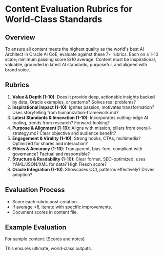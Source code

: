 # Content Evaluation Rubrics for World-Class Standards

## Overview
To ensure all content meets the highest quality as the world's best AI Architect in Oracle AI CoE, evaluate against these 7+ rubrics. Each on a 1-10 scale; minimum passing score 8/10 average. Content must be inspirational, valuable, grounded in latest AI standards, purposeful, and aligned with brand voice.

## Rubrics
1. **Value & Depth (1-10)**: Does it provide deep, actionable insights backed by data, Oracle examples, or patterns? Solves real problems?
2. **Inspirational Impact (1-10)**: Ignites passion, motivates transformation? Uses storytelling from humanization-framework.md?
3. **Latest Standards & Innovation (1-10)**: Incorporates cutting-edge AI tooling, trends from research? Forward-looking?
4. **Purpose & Alignment (1-10)**: Aligns with mission, pillars from overall-strategy.md? Clear objective and audience benefit?
5. **Engagement & Virality (1-10)**: Strong hooks, CTAs, multimedia? Optimized for shares and interaction?
6. **Ethics & Accuracy (1-10)**: Transparent, bias-free, compliant with governance? Factual and responsible?
7. **Structure & Readability (1-10)**: Clear format, SEO-optimized, uses YAML/JSON/XML for data? High Flesch score?
8. **Oracle Integration (1-10)**: Showcases OCI, patterns effectively? Drives adoption?

## Evaluation Process
- Score each rubric post-creation.
- If average <8, iterate with specific improvements.
- Document scores in content file.

## Example Evaluation
For sample content: [Scores and notes]

This ensures ultimate, world-class outputs.
